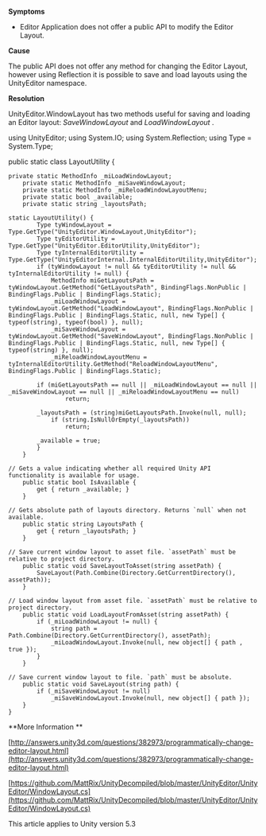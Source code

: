 
        

**Symptoms** 

*   Editor Application does not offer a public API to modify the Editor Layout.

**Cause** 

The public API does not offer any method for changing the Editor Layout, however using Reflection it is possible to save and load layouts using the UnityEditor namespace.

**Resolution** 

UnityEditor.WindowLayout has two methods useful for saving and loading an Editor layout: *SaveWindowLayout* and *LoadWindowLayout* . 

using UnityEditor;
    using System.IO;
    using System.Reflection;
    using Type = System.Type;
    
public static class LayoutUtility {
    
    private static MethodInfo _miLoadWindowLayout;
        private static MethodInfo _miSaveWindowLayout;
        private static MethodInfo _miReloadWindowLayoutMenu;
        private static bool _available;
        private static string _layoutsPath;
    
    static LayoutUtility() {
            Type tyWindowLayout = Type.GetType("UnityEditor.WindowLayout,UnityEditor");
            Type tyEditorUtility = Type.GetType("UnityEditor.EditorUtility,UnityEditor");
            Type tyInternalEditorUtility = Type.GetType("UnityEditorInternal.InternalEditorUtility,UnityEditor");
            if (tyWindowLayout != null && tyEditorUtility != null && tyInternalEditorUtility != null) {
                MethodInfo miGetLayoutsPath = tyWindowLayout.GetMethod("GetLayoutsPath", BindingFlags.NonPublic | BindingFlags.Public | BindingFlags.Static);
                _miLoadWindowLayout = tyWindowLayout.GetMethod("LoadWindowLayout", BindingFlags.NonPublic | BindingFlags.Public | BindingFlags.Static, null, new Type[] { typeof(string), typeof(bool) }, null);
                _miSaveWindowLayout = tyWindowLayout.GetMethod("SaveWindowLayout", BindingFlags.NonPublic | BindingFlags.Public | BindingFlags.Static, null, new Type[] { typeof(string) }, null);
                _miReloadWindowLayoutMenu = tyInternalEditorUtility.GetMethod("ReloadWindowLayoutMenu", BindingFlags.Public | BindingFlags.Static);
    
            if (miGetLayoutsPath == null || _miLoadWindowLayout == null || _miSaveWindowLayout == null || _miReloadWindowLayoutMenu == null)
                    return;
    
            _layoutsPath = (string)miGetLayoutsPath.Invoke(null, null);
                if (string.IsNullOrEmpty(_layoutsPath))
                    return;
    
            _available = true;
            }
        }
    
    // Gets a value indicating whether all required Unity API functionality is available for usage.
        public static bool IsAvailable {
            get { return _available; }
        }
    
    // Gets absolute path of layouts directory. Returns `null` when not available.
        public static string LayoutsPath {
            get { return _layoutsPath; }
        }
    
    // Save current window layout to asset file. `assetPath` must be relative to project directory.
        public static void SaveLayoutToAsset(string assetPath) {
            SaveLayout(Path.Combine(Directory.GetCurrentDirectory(), assetPath));
        }
    
    // Load window layout from asset file. `assetPath` must be relative to project directory.
        public static void LoadLayoutFromAsset(string assetPath) {
            if (_miLoadWindowLayout != null) {
                string path = Path.Combine(Directory.GetCurrentDirectory(), assetPath);
                _miLoadWindowLayout.Invoke(null, new object[] { path , true });
            }
        }
    
    // Save current window layout to file. `path` must be absolute.
        public static void SaveLayout(string path) {
            if (_miSaveWindowLayout != null)
                _miSaveWindowLayout.Invoke(null, new object[] { path });
        }
    }

**More Information ** 

[http://answers.unity3d.com/questions/382973/programmatically-change-editor-layout.html](http://answers.unity3d.com/questions/382973/programmatically-change-editor-layout.html)

[https://github.com/MattRix/UnityDecompiled/blob/master/UnityEditor/UnityEditor/WindowLayout.cs](https://github.com/MattRix/UnityDecompiled/blob/master/UnityEditor/UnityEditor/WindowLayout.cs)

This article applies to Unity version 5.3

      